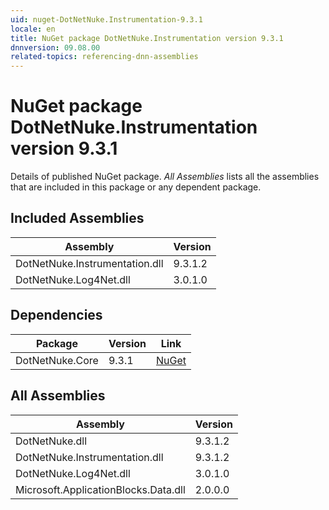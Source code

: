 ```yaml
---
uid: nuget-DotNetNuke.Instrumentation-9.3.1
locale: en
title: NuGet package DotNetNuke.Instrumentation version 9.3.1
dnnversion: 09.08.00
related-topics: referencing-dnn-assemblies
---
```


# NuGet package DotNetNuke.Instrumentation version 9.3.1
Details of published NuGet package.
*All Assemblies* lists all the assemblies that are included in this package or any dependent package.

## Included Assemblies

|Assembly|Version|
|---|---|
|DotNetNuke.Instrumentation.dll|9.3.1.2|
|DotNetNuke.Log4Net.dll|3.0.1.0|

## Dependencies

|Package|Version|Link|
|---|---|---|
|DotNetNuke.Core|9.3.1|[NuGet](https://www.nuget.org/packages/DotNetNuke.Core/9.3.1)|

## All Assemblies

|Assembly|Version|
|---|---|
|DotNetNuke.dll|9.3.1.2|
|DotNetNuke.Instrumentation.dll|9.3.1.2|
|DotNetNuke.Log4Net.dll|3.0.1.0|
|Microsoft.ApplicationBlocks.Data.dll|2.0.0.0|


